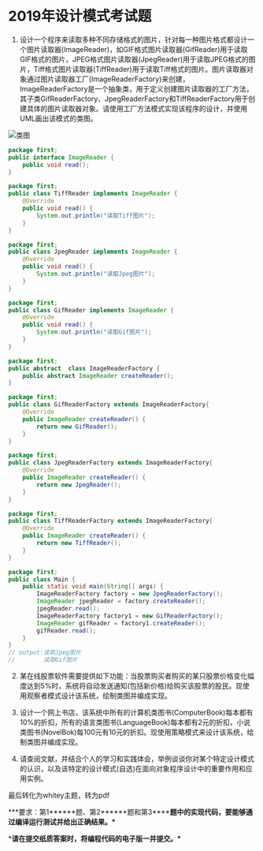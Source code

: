 # 2019年设计模式考试题

1. 设计一个程序来读取多种不同存储格式的图片，针对每一种图片格式都设计一个图片读取器(ImageReader)，如GIF格式图片读取器(GifReader)用于读取GIF格式的图片，JPEG格式图片读取器(JpegReader)用于读取JPEG格式的图片，Tiff格式图片读取器(TiffReader)用于读取Tiff格式的图片。图片读取器对象通过图片读取器工厂(ImageReaderFactory)来创建，ImageReaderFactory是一个抽象类，用于定义创建图片读取器的工厂方法，其子类GifReaderFactory、JpegReaderFactory和TiffReaderFactory用于创建具体的图片读取器对象。请使用工厂方法模式实现该程序的设计，并使用UML画出该模式的类图。

![类图](D:\desktop\Workspace\IdeaWorkSpace\DesignModel-examination\src\2019年10月设计模式考试题.assets\类图.png)

```java
package first;
public interface ImageReader {
    public void read();
}
```

```java
package first;
public class TiffReader implements ImageReader {
    @Override
    public void read() {
        System.out.println("读取Tiff图片");
    }
}
```

```java
package first;
public class JpegReader implements ImageReader {
    @Override
    public void read() {
        System.out.println("读取Jpeg图片");
    }
}
```

```java
package first;
public class GifReader implements ImageReader {
    @Override
    public void read() {
        System.out.println("读取Gif图片");
    }
}
```

```java
package first;
public abstract  class ImageReaderFactory {
    public abstract ImageReader createReader();
}
```

```java
package first;
public class GifReaderFactory extends ImageReaderFactory{
    @Override
    public ImageReader createReader() {
        return new GifReader();
    }
}
```

```java
package first;
public class JpegReaderFactory extends ImageReaderFactory{
    @Override
    public ImageReader createReader() {
        return new JpegReader();
    }
}
```

```java
package first;
public class TiffReaderFactory extends ImageReaderFactory{
    @Override
    public ImageReader createReader() {
        return new TiffReader();
    }
}
```

```java
package first;
public class Main {
    public static void main(String[] args) {
        ImageReaderFactory factory = new JpegReaderFactory();
        ImageReader jpegReader = factory.createReader();
        jpegReader.read();
        ImageReaderFactory factory1 = new GifReaderFactory();
        ImageReader gifReader = factory1.createReader();
        gifReader.read();
    }
}
// output:读取Jpeg图片
//        读取Gif图片
```



2. 某在线股票软件需要提供如下功能：当股票购买者购买的某只股票价格变化幅度达到5%时，系统将自动发送通知(包括新价格)给购买该股票的股民。现使用观察者模式设计该系统，绘制类图并编成实现。

 

 

3. 设计一个网上书店，该系统中所有的计算机类图书(ComputerBook)每本都有10%的折扣，所有的语言类图书(LanguageBook)每本都有2元的折扣，小说类图书(NovelBok)每100元有10元的折扣。现使用策略模式来设计该系统，绘制类图并编成实现。

 

 

4. 请查阅文献，并结合个人的学习和实践体会，举例谈谈你对某个特定设计模式的认识，以及该特定的设计模式(自选)在面向对象程序设计中的重要作用和应用实例。

 

 最后转化为whitey主题，转为pdf

***要求：第1\******题、第2\******题和第3\******题中的实现代码，要能够通过编译运行测试并给出正确结果。\***

***请在提交纸质答案时，将编程代码的电子版一并提交。\***

 

 

 





